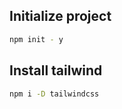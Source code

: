 ## Initialize project

```bash
npm init - y
```

## Install tailwind

```bash
npm i -D tailwindcss
```
